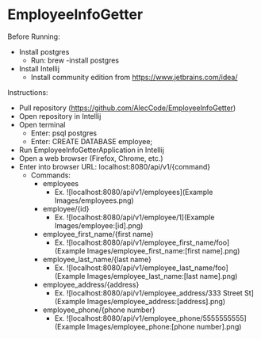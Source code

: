 # EmployeeInfoGetter

Before Running:
- Install postgres
  - Run: brew -install postgres
- Install Intellij
  - Install community edition from https://www.jetbrains.com/idea/
    
Instructions:
- Pull repository (https://github.com/AlecCode/EmployeeInfoGetter)
- Open repository in Intellij
- Open terminal
    - Enter: psql postgres
    - Enter: CREATE DATABASE employee;
- Run EmployeeInfoGetterApplication in Intellij
- Open a web browser (Firefox, Chrome, etc.)
- Enter into browser URL: localhost:8080/api/v1/{command}
    - Commands:
      - employees
        - Ex. ![localhost:8080/api/v1/employees](Example Images/employees.png)
      - employee/{id}
        - Ex. ![localhost:8080/api/v1/employee/1](Example Images/employee:[id].png)
      - employee_first_name/{first name}
        - Ex. ![localhost:8080/api/v1/employee_first_name/foo](Example Images/employee_first_name:[first name].png)
      - employee_last_name/{last name}
        - Ex. ![localhost:8080/api/v1/employee_last_name/foo](Example Images/employee_last_name:[last name].png)
      - employee_address/{address}
        - Ex. ![localhost:8080/api/v1/employee_address/333 Street St](Example Images/employee_address:[address].png)
      - employee_phone/{phone number}
        - Ex. ![localhost:8080/api/v1/employee_phone/5555555555](Example Images/employee_phone:[phone number].png)
